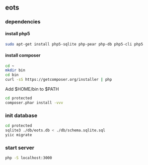 ## eots

### dependencies

#### install php5

```bash
sudo apt-get install php5-sqlite php-pear php-db php5-cli php5
```
#### install composer

```bash
cd ~
mkdir bin
cd bin
curl -sS https://getcomposer.org/installer | php
```
Add $HOME/bin to $PATH

```bash
cd protected
composer.phar install -vvv
```

### init database

```bash
cd protected
sqlite3 ./db/eots.db < ./db/schema.sqlite.sql
yiic migrate
```

### start server

```bash
php -S localhost:3000
```



